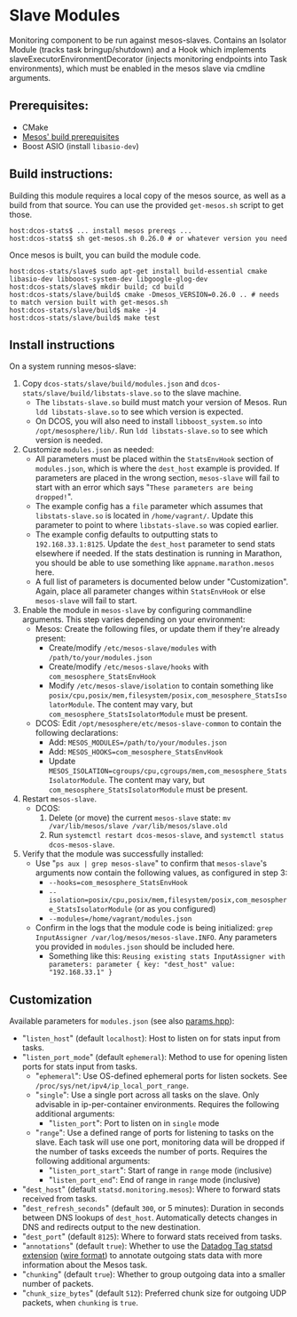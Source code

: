# Slave Modules
Monitoring component to be run against mesos-slaves. Contains an Isolator Module (tracks task bringup/shutdown) and a Hook which implements slaveExecutorEnvironmentDecorator (injects monitoring endpoints into Task environments), which must be enabled in the mesos slave via cmdline arguments.

## Prerequisites:

- CMake
- [Mesos' build prerequisites](http://mesos.apache.org/gettingstarted/)
- Boost ASIO (install ```libasio-dev```)

## Build instructions:

Building this module requires a local copy of the mesos source, as well as a build from that source. You can use the provided ```get-mesos.sh``` script to get those.

```
host:dcos-stats$ ... install mesos prereqs ...
host:dcos-stats$ sh get-mesos.sh 0.26.0 # or whatever version you need
```

Once mesos is built, you can build the module code.

```
host:dcos-stats/slave$ sudo apt-get install build-essential cmake libasio-dev libboost-system-dev libgoogle-glog-dev
host:dcos-stats/slave$ mkdir build; cd build
host:dcos-stats/slave/build$ cmake -Dmesos_VERSION=0.26.0 .. # needs to match version built with get-mesos.sh
host:dcos-stats/slave/build$ make -j4
host:dcos-stats/slave/build$ make test
```

## Install instructions

On a system running mesos-slave:

1. Copy ```dcos-stats/slave/build/modules.json``` and ```dcos-stats/slave/build/libstats-slave.so``` to the slave machine.
   * The ```libstats-slave.so``` build must match your version of Mesos. Run ```ldd libstats-slave.so``` to see which version is expected.
   * On DCOS, you will also need to install ```libboost_system.so``` into ```/opt/mesosphere/lib/```. Run ```ldd libstats-slave.so``` to see which version is needed.
2. Customize ```modules.json``` as needed:
   - All parameters must be placed within the ```StatsEnvHook``` section of ```modules.json```, which is where the ```dest_host``` example is provided. If parameters are placed in the wrong section, ```mesos-slave``` will fail to start with an error which says "```These parameters are being dropped!```".
   - The example config has a ```file``` parameter which assumes that ```libstats-slave.so``` is located in ```/home/vagrant/```. Update this parameter to point to where ```libstats-slave.so``` was copied earlier.
   - The example config defaults to outputting stats to ```192.168.33.1:8125```. Update the ```dest_host``` parameter to send stats elsewhere if needed. If the stats destination is running in Marathon, you should be able to use something like ```appname.marathon.mesos``` here.
   - A full list of parameters is documented below under "Customization". Again, place all parameter changes within ```StatsEnvHook``` or else ```mesos-slave``` will fail to start.
3. Enable the module in ```mesos-slave``` by configuring commandline arguments. This step varies depending on your environment:
   * Mesos: Create the following files, or update them if they're already present:
     - Create/modify ```/etc/mesos-slave/modules``` with ```/path/to/your/modules.json```
     - Create/modify ```/etc/mesos-slave/hooks``` with ```com_mesosphere_StatsEnvHook```
     - Modify ```/etc/mesos-slave/isolation``` to contain something like ```posix/cpu,posix/mem,filesystem/posix,com_mesosphere_StatsIsolatorModule```. The content may vary, but ```com_mesosphere_StatsIsolatorModule``` must be present.
   * DCOS: Edit ```/opt/mesosphere/etc/mesos-slave-common``` to contain the following declarations:
     - Add: ```MESOS_MODULES=/path/to/your/modules.json```
     - Add: ```MESOS_HOOKS=com_mesosphere_StatsEnvHook```
     - Update ```MESOS_ISOLATION=cgroups/cpu,cgroups/mem,com_mesosphere_StatsIsolatorModule```. The content may vary, but ```com_mesosphere_StatsIsolatorModule``` must be present.
4. Restart ```mesos-slave```.
   * DCOS:
      1. Delete (or move) the current ```mesos-slave``` state: ```mv /var/lib/mesos/slave /var/lib/mesos/slave.old```
      2. Run ```systemctl restart dcos-mesos-slave```, and ```systemctl status dcos-mesos-slave```.
5. Verify that the module was successfully installed:
   - Use "```ps aux | grep mesos-slave```" to confirm that ```mesos-slave```'s arguments now contain the following values, as configured in step 3:
      - ```--hooks=com_mesosphere_StatsEnvHook```
      - ```--isolation=posix/cpu,posix/mem,filesystem/posix,com_mesosphere_StatsIsolatorModule``` (or as you configured)
      - ```--modules=/home/vagrant/modules.json```
   - Confirm in the logs that the module code is being initialized: ```grep InputAssigner /var/log/mesos/mesos-slave.INFO```. Any parameters you provided in ```modules.json``` should be included here.
      - Something like this: ```Reusing existing stats InputAssigner with parameters: parameter { key: "dest_host" value: "192.168.33.1" }```

## Customization

Available parameters for ```modules.json``` (see also [params.hpp](https://github.com/mesosphere/dcos-stats/blob/master/slave/params.hpp)):

- "```listen_host```" (default ```localhost```): Host to listen on for stats input from tasks.
- "```listen_port_mode```" (default ```ephemeral```): Method to use for opening listen ports for stats input from tasks.
    - "```ephemeral```": Use OS-defined ephemeral ports for listen sockets. See ```/proc/sys/net/ipv4/ip_local_port_range```.
    - "```single```": Use a single port across all tasks on the slave. Only advisable in ip-per-container environments. Requires the following additional arguments:
        - "```listen_port```": Port to listen on in ```single``` mode
    - "```range```": Use a defined range of ports for listening to tasks on the slave. Each task will use one port, monitoring data will be dropped if the number of tasks exceeds the number of ports. Requires the following additional arguments:
        - "```listen_port_start```": Start of range in ```range``` mode (inclusive)
        - "```listen_port_end```": End of range in ```range``` mode (inclusive)
- "```dest_host```" (default ```statsd.monitoring.mesos```): Where to forward stats received from tasks.
- "```dest_refresh_seconds```" (default ```300```, or 5 minutes): Duration in seconds between DNS lookups of ```dest_host```. Automatically detects changes in DNS and redirects output to the new destination.
- "```dest_port```" (default ```8125```): Where to forward stats received from tasks.
- "```annotations```" (default ```true```): Whether to use the [Datadog Tag statsd extension](http://docs.datadoghq.com/guides/dogstatsd/) ([wire format](https://github.com/DataDog/dogstatsd-python/blob/master/statsd.py#L178)) to annotate outgoing stats data with more information about the Mesos task.
- "```chunking```" (default ```true```): Whether to group outgoing data into a smaller number of packets.
- "```chunk_size_bytes```" (default ```512```): Preferred chunk size for outgoing UDP packets, when ```chunking``` is ```true```.
